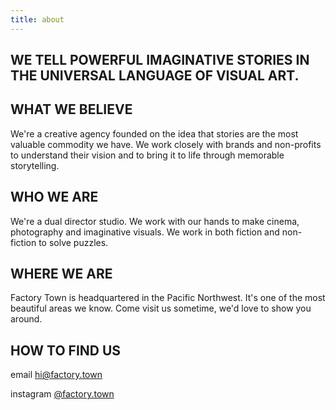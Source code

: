 ```yaml
---
title: about
---
```


## **WE TELL POWERFUL IMAGINATIVE STORIES IN THE UNIVERSAL LANGUAGE OF VISUAL ART.**

## WHAT WE BELIEVE

We're a creative agency founded on the idea that stories are the most valuable commodity we have. We work closely with brands and non-profits to understand their vision and to bring it to life through memorable storytelling.

## WHO WE ARE

We're a dual director studio. We work with our hands to make cinema, photography and  imaginative visuals. We work in both fiction and non-fiction to solve puzzles.

## WHERE WE ARE

Factory Town is headquartered in the Pacific Northwest. It's one of the most beautiful areas we know. Come visit us sometime, we'd love to show you around.

## HOW TO FIND US

email  [hi@factory.town](mailto:'hi@factory.town')

instagram [@factory.town](http://instagram.com/factory.town)
